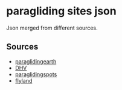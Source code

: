# paragliding sites json

Json merged from different sources.

## Sources

- [paraglidingearth](https://www.paraglidingearth.com/api/)
- [DHV](https://www.dhv.de/piloteninfos/gelaende-luftraum-natur/fluggelaendeflugbetrieb/gelaendedaten/gelaendedaten-download)
- [paraglidingspots](https://www.paraglidingspots.com)
- [flyland](www.flyland.ch)
